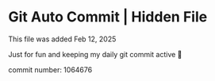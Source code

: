 # Git Auto Commit | Hidden File

This file was added Feb 12, 2025

Just for fun and keeping my daily git commit active 🤪

commit number: 1064676
